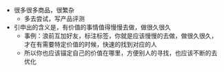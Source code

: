 - 很多很多商品，很繁杂
	- 多去尝试，写产品评测
- 引申出的含义是，有价值的事情值得慢慢去做，做很久很久
	- 事例：浪前互加好友，标注标签，你就是应该慢慢的去做，做很久很久，才在有需要特定价值的时候，快速的找到对应的人
	- 所以你也应该锚定自己的价值在哪里，方便别人的寻找，也应该不断的去优化